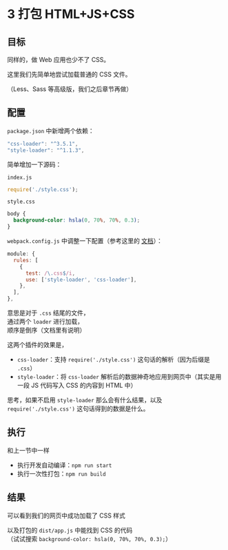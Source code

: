 # 3 打包 HTML+JS+CSS

## 目标

同样的，做 Web 应用也少不了 CSS。

这里我们先简单地尝试加载普通的 CSS 文件。

（Less、Sass 等高级版，我们之后章节再做）

## 配置

`package.json` 中新增两个依赖：

```js
"css-loader": "^3.5.1",
"style-loader": "^1.1.3",
```

简单增加一下源码：

`index.js`

```js
require('./style.css');
```

`style.css`

```css
body {
  background-color: hsla(0, 70%, 70%, 0.3);
}
```

`webpack.config.js` 中调整一下配置（参考这里的 [文档](https://webpack.js.org/concepts/loaders/)）：

```js
module: {
  rules: [
    {
      test: /\.css$/i,
      use: ['style-loader', 'css-loader'],
    },
  ],
},
```

意思是对于 `.css` 结尾的文件，  
通过两个 `loader` 进行加载，  
顺序是倒序（文档里有说明）

这两个插件的效果是，

- `css-loader`：支持 `require('./style.css')` 这句话的解析（因为后缀是 `.css`）
- `style-loader`：将 `css-loader` 解析后的数据神奇地应用到网页中（其实是用一段 JS 代码写入 CSS 的内容到 HTML 中）

思考，如果不启用 `style-loader` 那么会有什么结果，以及 `require('./style.css')` 这句话得到的数据是什么。

## 执行

和上一节中一样

- 执行开发自动编译：`npm run start`
- 执行一次性打包：`npm run build`

## 结果

可以看到我们的网页中成功加载了 CSS 样式

以及打包的 `dist/app.js` 中能找到 CSS 的代码  
（试试搜索 `background-color: hsla(0, 70%, 70%, 0.3);`）
